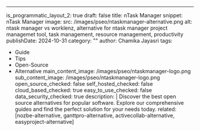 ---
is_programmatic_layout_2: true
draft: false
title: nTask Manager
snippet: nTask Manager
image:
  src: /images/pseo/ntaskmanager-alternative.png
  alt: ntask manager vs worklenz, alternative for ntask manager project managemet tool, task management, resource management, productivity
publishDate: 2024-10-31
category: ""
author: Chamika Jayasri
tags:
  - Guide
  - Tips
  - Open-Source
  - Alternative
main_content_image: /images/pseo/ntaskmanager-logo.png
sub_content_image: /images/pseo/ntaskmanager-logo.png
open_source_checked: false
self_hosted_checked: false
cloud_based_checked: true
easy_to_use_checked: false
data_security_checked: true
description: |
   Discover the best open source alternatives for popular software. Explore our comprehensive guides and find the perfect solution for your needs today.
related: [nozbe-alternative, ganttpro-alternative, activecollab-alternative, easyproject-alternative]